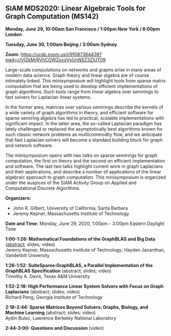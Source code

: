 ## SIAM MDS2020: Linear Algebraic Tools for Graph Computation  (MS142)

<b>Monday, June 29, 10:00am San Francisco / 1:00pm New York / 6:00pm London</b>
	
<b>Tuesday, June 30, 1:00am Beijing / 3:00am Sydney</b>

<b>Zoom:</b> https://ucsb.zoom.us/j/91087364439?pwd=clVIZkMrRVhCOWZoczVyUnNSZ3ZIUT09

Large-scale computations on networks and graphs arise in many areas of modern data science. Graph theory and linear algebra are of course intimately linked. This minisymposium will highlight tools from sparse matrix computation that are being used to develop efficient implementations of graph algorithms. Such tools range from linear algebra over semirings to fast solvers for Laplacian linear systems.

In the former area, matrices over various semirings describe the kernels of a wide variety of graph algorithms in theory, and efficient software for sparse semiring algebra has led to practical, scalable implementations with significant impact. In the latter area, the so-called Laplacian paradigm has lately challenged or replaced the asymptotically best algorithms known for such classic network problems as multicommodity flow, and we anticipate that fast Laplacian solvers will become a standard building block for graph and network software.

The minisymposium opens with two talks on sparse semirings for graph computation, the first on theory and the second on efficient implementation and software. The last two talks highlight current work in graph Laplacians and their applications, and describe a number of applications of the linear algebraic approach to graph computation.
This minisymposium is organized under the auspices of the SIAM Activity Group on Applied and Computational Discrete Algorithms.

<b>Organizers:</b> 	
* John R. Gilbert, University of California, Santa Barbara
* Jeremy Kepner, Massachusetts Institute of Technology

<b>Date and Time:</b> Monday, June 29, 2020, 1:00pm - 3:00pm Eastern Daylight Time 

<b>1:00-1:26: Mathematical Foundations of the GraphBLAS and Big Data</b> ([abstract](https://meetings.siam.org/sess/dsp_talk.cfm?p=102804); slides; video)<br>
Jeremy Kepner, Massachusetts Institute of Technology; Hayden Jananthan, Vanderbilt University

<b>1:26-1:52: SuiteSparse:GraphBLAS, a Parallel Implementation of the GraphBLAS Specification</b> (abstract; slides; video)<br>
Timothy A. Davis, Texas A&M University

<b>1:52-2:18: High Performance Linear System Solvers with Focus on Graph Laplacians</b> (abstract; slides; video)<br>
Richard Peng, Georgia Institute of Technology

<b>2:18-2:44: Sparse Matrices Beyond Solvers: Graphs, Biology, and Machine Learning</b> (abstract; slides; video)<br>
Aydin Buluc, Lawrence Berkeley National Laboratory

<b>2:44-3:00: Questions and Discussion</b> (video)

